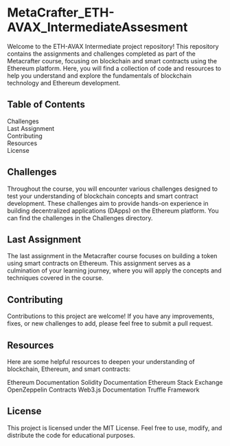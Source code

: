 # **MetaCrafter_ETH-AVAX_IntermediateAssesment**
Welcome to the ETH-AVAX Intermediate project repository! This repository contains the assignments and challenges completed as part of the Metacrafter course, focusing on blockchain and smart contracts using the Ethereum platform. Here, you will find a collection of code and resources to help you understand and explore the fundamentals of blockchain technology and Ethereum development.

## **Table of Contents**
Challenges<br>
Last Assignment<br>
Contributing<br>
Resources<br>
License<br>

## **Challenges**
Throughout the course, you will encounter various challenges designed to test your understanding of blockchain concepts and smart contract development. These challenges aim to provide hands-on experience in building decentralized applications (DApps) on the Ethereum platform. You can find the challenges in the Challenges directory.

## **Last Assignment**
The last assignment in the Metacrafter course focuses on building a token using smart contracts on Ethereum. This assignment serves as a culmination of your learning journey, where you will apply the concepts and techniques covered in the course. 

## **Contributing**
Contributions to this project are welcome! If you have any improvements, fixes, or new challenges to add, please feel free to submit a pull request.

## **Resources**
Here are some helpful resources to deepen your understanding of blockchain, Ethereum, and smart contracts:

Ethereum Documentation
Solidity Documentation
Ethereum Stack Exchange
OpenZeppelin Contracts
Web3.js Documentation
Truffle Framework

## **License**
This project is licensed under the MIT License. Feel free to use, modify, and distribute the code for educational purposes.
